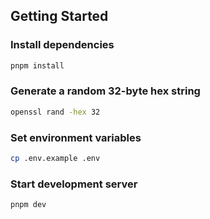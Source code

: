## Getting Started

### Install dependencies

```bash
pnpm install
```

### Generate a random 32-byte hex string

```bash
openssl rand -hex 32
```

### Set environment variables

```bash
cp .env.example .env
```

### Start development server

```bash
pnpm dev
```